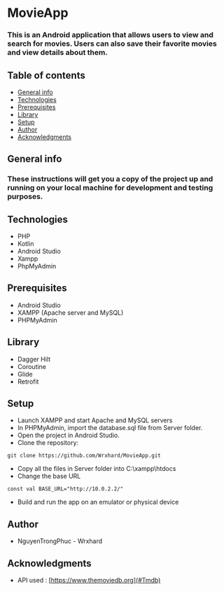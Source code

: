 # MovieApp
### This is an Android application that allows users to view and search for movies. Users can also save their favorite movies and view details about them.

## Table of contents
* [General info](#General-info)
* [Technologies](#Technologies)
* [Prerequisites](#Prerequisites)
* [Library](#Library)
* [Setup](#Setup)
* [Author](#Author)
* [Acknowledgments](#Acknowledgments)

## General info
### These instructions will get you a copy of the project up and running on your local machine for development and testing purposes.
## Technologies
- PHP
- Kotlin
- Android Studio
- Xampp
- PhpMyAdmin

## Prerequisites
- Android Studio
- XAMPP (Apache server and MySQL)
- PHPMyAdmin

## Library
- Dagger Hilt
- Coroutine
- Glide
- Retrofit

## Setup
- Launch XAMPP and start Apache and MySQL servers
- In PHPMyAdmin, import the database.sql file from Server folder.
- Open the project in Android Studio.
- Clone the repository:

```
git clone https://github.com/Wrxhard/MovieApp.git
```

- Copy all the files in Server folder into C:\xampp\htdocs
- Change the base URL

```
const val BASE_URL="http://10.0.2.2/"
```

    
- Build and run the app on an emulator or physical device

## Author
- NguyenTrongPhuc - Wrxhard

## Acknowledgments
- API used : [https://www.themoviedb.org](#Tmdb)
